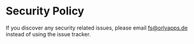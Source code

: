 # Security Policy

If you discover any security related issues, please email fs@orlyapps.de instead of using the issue tracker.
